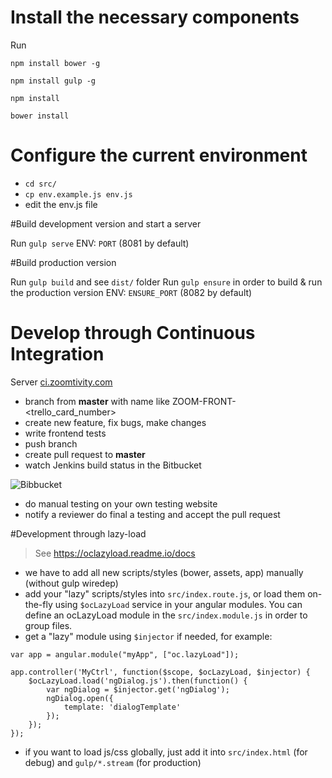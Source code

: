 # Install the necessary components
Run 

`npm install bower -g`

`npm install gulp -g`

`npm install`

`bower install`

# Configure the current environment

- `cd src/` 
- `cp env.example.js env.js`
- edit the env.js file

#Build development version and start a server

Run `gulp serve`
ENV: `PORT` (8081 by default)

#Build production version

Run `gulp build` and see `dist/` folder
Run `gulp ensure` in order to build & run the production version
ENV: `ENSURE_PORT` (8082 by default)

# Develop through Continuous Integration

Server [ci.zoomtivity.com](http://ci.zoomtivity.com)

* branch from **master** with name like ZOOM-FRONT-\<trello_card_number\>
* create new feature, fix bugs, make changes
* write frontend tests
* push branch
* create pull request to **master**
* watch Jenkins build status in the Bitbucket

![Bibbucket](https://i.gyazo.com/d1fffe67ba922dd288acb9a839854263.png "Заголовок изображения")

* do manual testing on your own testing website
* notify a reviewer do final a testing and accept the pull request

#Development through lazy-load

> See https://oclazyload.readme.io/docs

- we have to add all new scripts/styles (bower, assets, app) manually (without gulp wiredep)
- add your "lazy" scripts/styles into `src/index.route.js`, or load them on-the-fly using `$ocLazyLoad` service in your angular modules. You can define an ocLazyLoad module in the `src/index.module.js` in order to group files.
- get a "lazy" module using `$injector` if needed, for example:
```
var app = angular.module("myApp", ["oc.lazyLoad"]);

app.controller('MyCtrl', function($scope, $ocLazyLoad, $injector) {
    $ocLazyLoad.load('ngDialog.js').then(function() {
        var ngDialog = $injector.get('ngDialog');
        ngDialog.open({
            template: 'dialogTemplate'
        });
    });
});
```
- if you want to load js/css globally, just add it into `src/index.html` (for debug) and `gulp/*.stream` (for production) 
